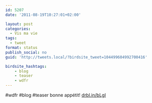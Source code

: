 ```yaml
---
id: 5207
date: '2011-08-19T10:27:01+02:00'

layout: post
categories:
  - Vis ma vie
tags:
  - tweet
format: status
publish_social: no
guid: 'http://tweets.local/?birdsite_tweet=104499604992700416'

birdsite_hashtags:
    - blog
    - teaser
    - wdfr
---
```


\#wdfr #blog #teaser bonne appétit! [drbl.in/bLgI](http://drbl.in/bLgI)